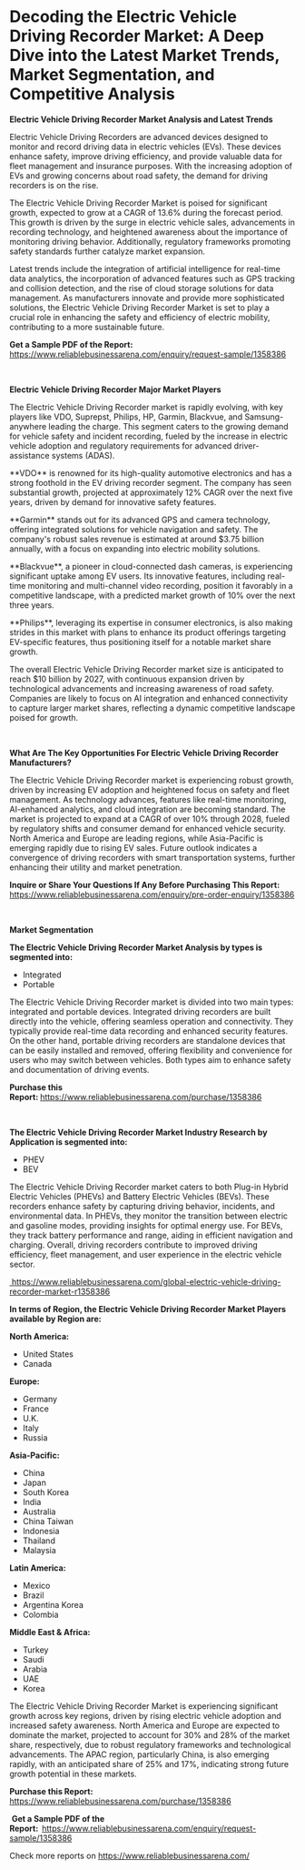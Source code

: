 <p><h1>Decoding the Electric Vehicle Driving Recorder Market: A Deep Dive into the Latest Market Trends, Market Segmentation, and Competitive Analysis</h1></p><p><strong>Electric Vehicle Driving Recorder Market Analysis and Latest Trends</strong></p>
<p><p>Electric Vehicle Driving Recorders are advanced devices designed to monitor and record driving data in electric vehicles (EVs). These devices enhance safety, improve driving efficiency, and provide valuable data for fleet management and insurance purposes. With the increasing adoption of EVs and growing concerns about road safety, the demand for driving recorders is on the rise.</p><p>The Electric Vehicle Driving Recorder Market is poised for significant growth, expected to grow at a CAGR of 13.6% during the forecast period. This growth is driven by the surge in electric vehicle sales, advancements in recording technology, and heightened awareness about the importance of monitoring driving behavior. Additionally, regulatory frameworks promoting safety standards further catalyze market expansion.</p><p>Latest trends include the integration of artificial intelligence for real-time data analytics, the incorporation of advanced features such as GPS tracking and collision detection, and the rise of cloud storage solutions for data management. As manufacturers innovate and provide more sophisticated solutions, the Electric Vehicle Driving Recorder Market is set to play a crucial role in enhancing the safety and efficiency of electric mobility, contributing to a more sustainable future.</p></p>
<p><strong>Get a Sample PDF of the Report:&nbsp;</strong> <a href="https://www.reliablebusinessarena.com/enquiry/request-sample/1358386?utm_campaign=3218&utm_medium=2&utm_source=Github&utm_content=ia&utm_term=30032025&utm_id=electric-vehicle-driving-recorder">https://www.reliablebusinessarena.com/enquiry/request-sample/1358386</a></p>
<p>&nbsp;</p>
<p><strong>Electric Vehicle Driving Recorder Major Market Players</strong></p>
<p><p>The Electric Vehicle Driving Recorder market is rapidly evolving, with key players like VDO, Suprepst, Philips, HP, Garmin, Blackvue, and Samsung-anywhere leading the charge. This segment caters to the growing demand for vehicle safety and incident recording, fueled by the increase in electric vehicle adoption and regulatory requirements for advanced driver-assistance systems (ADAS).</p><p>**VDO** is renowned for its high-quality automotive electronics and has a strong foothold in the EV driving recorder segment. The company has seen substantial growth, projected at approximately 12% CAGR over the next five years, driven by demand for innovative safety features.</p><p>**Garmin** stands out for its advanced GPS and camera technology, offering integrated solutions for vehicle navigation and safety. The company's robust sales revenue is estimated at around $3.75 billion annually, with a focus on expanding into electric mobility solutions.</p><p>**Blackvue**, a pioneer in cloud-connected dash cameras, is experiencing significant uptake among EV users. Its innovative features, including real-time monitoring and multi-channel video recording, position it favorably in a competitive landscape, with a predicted market growth of 10% over the next three years.</p><p>**Philips**, leveraging its expertise in consumer electronics, is also making strides in this market with plans to enhance its product offerings targeting EV-specific features, thus positioning itself for a notable market share growth.</p><p>The overall Electric Vehicle Driving Recorder market size is anticipated to reach $10 billion by 2027, with continuous expansion driven by technological advancements and increasing awareness of road safety. Companies are likely to focus on AI integration and enhanced connectivity to capture larger market shares, reflecting a dynamic competitive landscape poised for growth.</p></p>
<p>&nbsp;</p>
<p><strong>What Are The Key Opportunities For Electric Vehicle Driving Recorder Manufacturers?</strong></p>
<p><p>The Electric Vehicle Driving Recorder market is experiencing robust growth, driven by increasing EV adoption and heightened focus on safety and fleet management. As technology advances, features like real-time monitoring, AI-enhanced analytics, and cloud integration are becoming standard. The market is projected to expand at a CAGR of over 10% through 2028, fueled by regulatory shifts and consumer demand for enhanced vehicle security. North America and Europe are leading regions, while Asia-Pacific is emerging rapidly due to rising EV sales. Future outlook indicates a convergence of driving recorders with smart transportation systems, further enhancing their utility and market penetration.</p></p>
<p><strong>Inquire or Share Your Questions If Any Before Purchasing This Report:</strong> <a href="https://www.reliablebusinessarena.com/enquiry/pre-order-enquiry/1358386?utm_campaign=3218&utm_medium=2&utm_source=Github&utm_content=ia&utm_term=30032025&utm_id=electric-vehicle-driving-recorder">https://www.reliablebusinessarena.com/enquiry/pre-order-enquiry/1358386</a></p>
<p>&nbsp;</p>
<p><strong>Market Segmentation</strong></p>
<p><strong>The Electric Vehicle Driving Recorder Market Analysis by types is segmented into:</strong></p>
<p><ul><li>Integrated</li><li>Portable</li></ul></p>
<p><p>The Electric Vehicle Driving Recorder market is divided into two main types: integrated and portable devices. Integrated driving recorders are built directly into the vehicle, offering seamless operation and connectivity. They typically provide real-time data recording and enhanced security features. On the other hand, portable driving recorders are standalone devices that can be easily installed and removed, offering flexibility and convenience for users who may switch between vehicles. Both types aim to enhance safety and documentation of driving events.</p></p>
<p><strong>Purchase this Report:&nbsp;</strong><a href="https://www.reliablebusinessarena.com/purchase/1358386?utm_campaign=3218&utm_medium=2&utm_source=Github&utm_content=ia&utm_term=30032025&utm_id=electric-vehicle-driving-recorder">https://www.reliablebusinessarena.com/purchase/1358386</a></p>
<p>&nbsp;</p>
<p><strong>The Electric Vehicle Driving Recorder Market Industry Research by Application is segmented into:</strong></p>
<p><ul><li>PHEV</li><li>BEV</li></ul></p>
<p><p>The Electric Vehicle Driving Recorder market caters to both Plug-in Hybrid Electric Vehicles (PHEVs) and Battery Electric Vehicles (BEVs). These recorders enhance safety by capturing driving behavior, incidents, and environmental data. In PHEVs, they monitor the transition between electric and gasoline modes, providing insights for optimal energy use. For BEVs, they track battery performance and range, aiding in efficient navigation and charging. Overall, driving recorders contribute to improved driving efficiency, fleet management, and user experience in the electric vehicle sector.</p></p>
<p><a href="https://www.reliablebusinessarena.com/global-electric-vehicle-driving-recorder-market-r1358386?utm_campaign=3218&utm_medium=2&utm_source=Github&utm_content=ia&utm_term=30032025&utm_id=electric-vehicle-driving-recorder">&nbsp;https://www.reliablebusinessarena.com/global-electric-vehicle-driving-recorder-market-r1358386</a></p>
<p><strong>In terms of Region, the Electric Vehicle Driving Recorder Market Players available by Region are:</strong></p>
<p>
    <p> <strong> North America: </strong>
        <ul>
            <li>United States</li>
            <li>Canada</li>
        </ul>
        </p> 
    <p> <strong> Europe: </strong>
        <ul>
            <li>Germany</li>
            <li>France</li>
            <li>U.K.</li>
            <li>Italy</li>
            <li>Russia</li>
        </ul>
        </p> 
    <p> <strong> Asia-Pacific: </strong>
        <ul>
            <li>China</li>
            <li>Japan</li>
            <li>South Korea</li>
            <li>India</li>
            <li>Australia</li>
            <li>China Taiwan</li>
            <li>Indonesia</li>
            <li>Thailand</li>
            <li>Malaysia</li>
        </ul>
        </p> 
    <p> <strong> Latin America: </strong>
        <ul>
            <li>Mexico</li>
            <li>Brazil</li>
            <li>Argentina Korea</li>
            <li>Colombia</li>
        </ul>
        </p> 
    <p> <strong> Middle East & Africa: </strong>
        <ul>
            <li>Turkey</li>
            <li>Saudi</li>
            <li>Arabia</li>
            <li>UAE</li>
            <li>Korea</li>
        </ul>
    </p>
    </p>
<p><p>The Electric Vehicle Driving Recorder Market is experiencing significant growth across key regions, driven by rising electric vehicle adoption and increased safety awareness. North America and Europe are expected to dominate the market, projected to account for 30% and 28% of the market share, respectively, due to robust regulatory frameworks and technological advancements. The APAC region, particularly China, is also emerging rapidly, with an anticipated share of 25% and 17%, indicating strong future growth potential in these markets.</p></p>
<p><strong>Purchase this Report: </strong><a href="https://www.reliablebusinessarena.com/purchase/1358386?utm_campaign=3218&utm_medium=2&utm_source=Github&utm_content=ia&utm_term=30032025&utm_id=electric-vehicle-driving-recorder">https://www.reliablebusinessarena.com/purchase/1358386</a></p>
<p>&nbsp;<strong>Get a Sample PDF of the Report:&nbsp;&nbsp;</strong><a href="https://www.reliablebusinessarena.com/enquiry/request-sample/1358386?utm_campaign=3218&utm_medium=2&utm_source=Github&utm_content=ia&utm_term=30032025&utm_id=electric-vehicle-driving-recorder">https://www.reliablebusinessarena.com/enquiry/request-sample/1358386</a></p>
<p><strong></strong></p>
<p>Check more reports on <a href="https://www.reliablebusinessarena.com/?utm_campaign=3218&utm_medium=2&utm_source=Github&utm_content=ia&utm_term=30032025&utm_id=electric-vehicle-driving-recorder">https://www.reliablebusinessarena.com/</a></p>